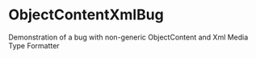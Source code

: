 ObjectContentXmlBug
===================

Demonstration of a bug with non-generic ObjectContent and Xml Media Type Formatter
